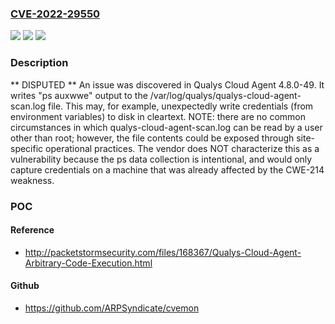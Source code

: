 ### [CVE-2022-29550](https://cve.mitre.org/cgi-bin/cvename.cgi?name=CVE-2022-29550)
![](https://img.shields.io/static/v1?label=Product&message=n%2Fa&color=blue)
![](https://img.shields.io/static/v1?label=Version&message=n%2Fa&color=blue)
![](https://img.shields.io/static/v1?label=Vulnerability&message=n%2Fa&color=brighgreen)

### Description

** DISPUTED ** An issue was discovered in Qualys Cloud Agent 4.8.0-49. It writes "ps auxwwe" output to the /var/log/qualys/qualys-cloud-agent-scan.log file. This may, for example, unexpectedly write credentials (from environment variables) to disk in cleartext. NOTE: there are no common circumstances in which qualys-cloud-agent-scan.log can be read by a user other than root; however, the file contents could be exposed through site-specific operational practices. The vendor does NOT characterize this as a vulnerability because the ps data collection is intentional, and would only capture credentials on a machine that was already affected by the CWE-214 weakness.

### POC

#### Reference
- http://packetstormsecurity.com/files/168367/Qualys-Cloud-Agent-Arbitrary-Code-Execution.html

#### Github
- https://github.com/ARPSyndicate/cvemon

